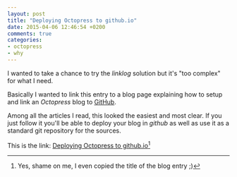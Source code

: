 ```yaml
---
layout: post
title: "Deploying Octopress to github.io"
date: 2015-04-06 12:46:54 +0200
comments: true
categories: 
- octopress
- why
---
```

I wanted to take a chance to try the *linklog* solution but it's "too complex" for what I need.

Basically I wanted to link this entry to a blog page explaining how to setup and link an *Octopress* blog to [GitHub](https://github.com/).
<!-- more -->
Among all the articles I read, this looked the easiest and most clear. If you just follow it you'll be able to deploy your blog in *github* as well as use it as a standard git repository for the sources.

This is the link: [Deploying Octopress to github.io](http://bayendor.github.io/blog/2013/07/17/deploying-octopress-to-github-dot-io/)[^1]

[^1]: Yes, shame on me, I even copied the title of the blog entry ;)
